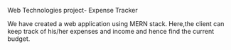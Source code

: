 Web Technologies project- Expense Tracker

We have created a web application using MERN stack.
Here,the client can keep track of his/her expenses and income and hence find the current budget.